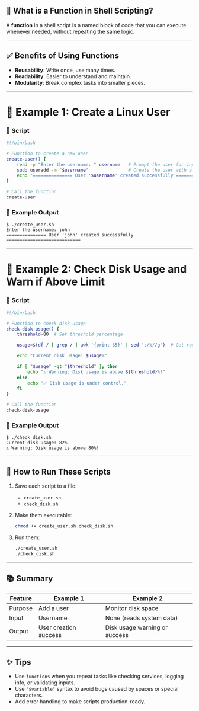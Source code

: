 
## 🧠 What is a Function in Shell Scripting?

A **function** in a shell script is a named block of code that you can execute whenever needed, without repeating the same logic.

---

## ✅ Benefits of Using Functions

* **Reusability**: Write once, use many times.
* **Readability**: Easier to understand and maintain.
* **Modularity**: Break complex tasks into smaller pieces.

---

# 📌 Example 1: Create a Linux User

### 🔧 Script

```bash
#!/bin/bash

# Function to create a new user
create-user() {
    read -p "Enter the username: " username   # Prompt the user for input
    sudo useradd -m "$username"               # Create the user with a home directory
    echo "=============== User '$username' created successfully ============================"
}

# Call the function
create-user
```

### 💬 Example Output

```
$ ./create_user.sh
Enter the username: john
=============== User 'john' created successfully ============================
```

---

# 📌 Example 2: Check Disk Usage and Warn if Above Limit

### 🔧 Script

```bash
#!/bin/bash

# Function to check disk usage
check-disk-usage() {
    threshold=80  # Set threshold percentage

    usage=$(df / | grep / | awk '{print $5}' | sed 's/%//g')  # Get root (/) partition usage

    echo "Current disk usage: $usage%"

    if [ "$usage" -gt "$threshold" ]; then
        echo "⚠️ Warning: Disk usage is above ${threshold}%!"
    else
        echo "✅ Disk usage is under control."
    fi
}

# Call the function
check-disk-usage
```

### 💬 Example Output

```
$ ./check_disk.sh
Current disk usage: 82%
⚠️ Warning: Disk usage is above 80%!
```

---

## 🚀 How to Run These Scripts

1. Save each script to a file:

   * `create_user.sh`
   * `check_disk.sh`

2. Make them executable:

   ```bash
   chmod +x create_user.sh check_disk.sh
   ```

3. Run them:

   ```bash
   ./create_user.sh
   ./check_disk.sh
   ```

---

## 📚 Summary

| Feature | Example 1             | Example 2                     |
| ------- | --------------------- | ----------------------------- |
| Purpose | Add a user            | Monitor disk space            |
| Input   | Username              | None (reads system data)      |
| Output  | User creation success | Disk usage warning or success |

---

## ✨ Tips

* Use `functions` when you repeat tasks like checking services, logging info, or validating inputs.
* Use `"$variable"` syntax to avoid bugs caused by spaces or special characters.
* Add error handling to make scripts production-ready.
